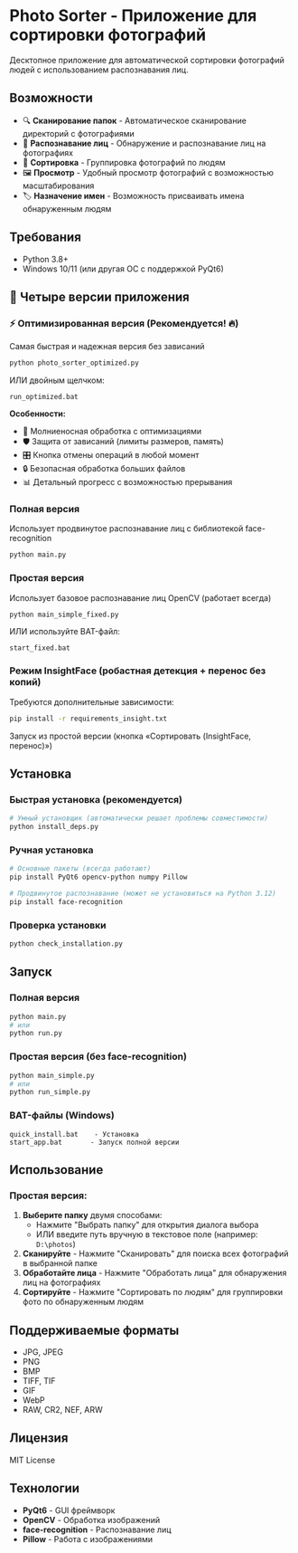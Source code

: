 # Photo Sorter - Приложение для сортировки фотографий

Десктопное приложение для автоматической сортировки фотографий людей с использованием распознавания лиц.

## Возможности

- 🔍 **Сканирование папок** - Автоматическое сканирование директорий с фотографиями
- 👤 **Распознавание лиц** - Обнаружение и распознавание лиц на фотографиях
- 📁 **Сортировка** - Группировка фотографий по людям
- 🖼️ **Просмотр** - Удобный просмотр фотографий с возможностью масштабирования
- 🏷️ **Назначение имен** - Возможность присваивать имена обнаруженным людям

## Требования

- Python 3.8+
- Windows 10/11 (или другая ОС с поддержкой PyQt6)

## 🚀 Четыре версии приложения

### ⚡ Оптимизированная версия (Рекомендуется! 🔥)
Самая быстрая и надежная версия без зависаний
```bash
python photo_sorter_optimized.py
```
ИЛИ двойным щелчком:
```
run_optimized.bat
```
**Особенности:**
- 🚀 Молниеносная обработка с оптимизациями
- 🛡️ Защита от зависаний (лимиты размеров, память)
- 🎛️ Кнопка отмены операций в любой момент
- 🔒 Безопасная обработка больших файлов
- 📊 Детальный прогресс с возможностью прерывания

### Полная версия
Использует продвинутое распознавание лиц с библиотекой face-recognition
```bash
python main.py
```

### Простая версия
Использует базовое распознавание лиц OpenCV (работает всегда)
```bash
python main_simple_fixed.py
```
ИЛИ используйте BAT-файл:
```
start_fixed.bat
```

### Режим InsightFace (робастная детекция + перенос без копий)
Требуются дополнительные зависимости:
```bash
pip install -r requirements_insight.txt
```
Запуск из простой версии (кнопка «Сортировать (InsightFace, перенос)»)


## Установка

### Быстрая установка (рекомендуется)
```bash
# Умный установщик (автоматически решает проблемы совместимости)
python install_deps.py
```

### Ручная установка
```bash
# Основные пакеты (всегда работают)
pip install PyQt6 opencv-python numpy Pillow

# Продвинутое распознавание (может не установиться на Python 3.12)
pip install face-recognition
```

### Проверка установки
```bash
python check_installation.py
```

## Запуск

### Полная версия
```bash
python main.py
# или
python run.py
```

### Простая версия (без face-recognition)
```bash
python main_simple.py
# или
python run_simple.py
```

### BAT-файлы (Windows)
```
quick_install.bat    - Установка
start_app.bat       - Запуск полной версии
```

## Использование

### Простая версия:
1. **Выберите папку** двумя способами:
   - Нажмите "Выбрать папку" для открытия диалога выбора
   - ИЛИ введите путь вручную в текстовое поле (например: `D:\photos`)
2. **Сканируйте** - Нажмите "Сканировать" для поиска всех фотографий в выбранной папке
3. **Обработайте лица** - Нажмите "Обработать лица" для обнаружения лиц на фотографиях
4. **Сортируйте** - Нажмите "Сортировать по людям" для группировки фото по обнаруженным людям

## Поддерживаемые форматы

- JPG, JPEG
- PNG
- BMP
- TIFF, TIF
- GIF
- WebP
- RAW, CR2, NEF, ARW

## Лицензия

MIT License

## Технологии

- **PyQt6** - GUI фреймворк
- **OpenCV** - Обработка изображений
- **face-recognition** - Распознавание лиц
- **Pillow** - Работа с изображениями
